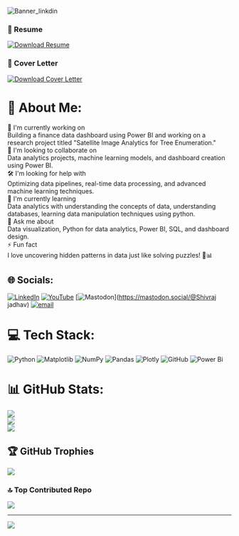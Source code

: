 ![Banner_linkdin](https://github.com/user-attachments/assets/309b14cf-5f69-47c1-a893-e0cd6068c1c2)
###  📄 Resume
[![Download Resume](https://img.shields.io/badge/Download-Resume-green?style=for-the-badge)](https://github.com/Shivraj7100/Resume/blob/main/SHIVRAJ_JADHAV_Resume.pdf)
### 📄 Cover Letter

[![Download Cover Letter](https://img.shields.io/badge/Download-Cover%20Letter-blue?style=for-the-badge&logo=adobeacrobatreader)](your-cover-letter.pdf)



# 💫 About Me:
🚀 I'm currently working on<br>Building a finance data dashboard using Power BI and working on a research project titled "Satellite Image Analytics for Tree Enumeration."<br>🤝 I'm looking to collaborate on<br>Data analytics projects, machine learning models, and dashboard creation using Power BI.<br>🛠️ I'm looking for help with<br>Optimizing data pipelines, real-time data processing, and advanced machine learning techniques.<br>🌱 I'm currently learning<br>Data analytics with understanding the concepts of data, understanding databases, learning data manipulation techniques using python.<br>💬 Ask me about<br>Data visualization, Python for data analytics, Power BI, SQL, and dashboard design.<br>⚡ Fun fact<br>I love uncovering hidden patterns in data just like solving puzzles! 🧩📊<br>


## 🌐 Socials:
[![LinkedIn](https://img.shields.io/badge/LinkedIn-%230077B5.svg?logo=linkedin&logoColor=white)](https://linkedin.com/in/https://www.linkedin.com/in/shivraj-jadhav-959292225) [![YouTube](https://img.shields.io/badge/YouTube-%23FF0000.svg?logo=YouTube&logoColor=white)](https://youtube.com/@https://www.youtube.com/@shivtechnicaleducation9038) [![Mastodon](https://img.shields.io/badge/-MASTODON-%232B90D9?logo=mastodon&logoColor=white)](https://mastodon.social/@Shivraj jadhav) [![email](https://img.shields.io/badge/Email-D14836?logo=gmail&logoColor=white)](mailto:shivrajjadhav710@gmail.com) 

# 💻 Tech Stack:
![Python](https://img.shields.io/badge/python-3670A0?style=for-the-badge&logo=python&logoColor=ffdd54) ![Matplotlib](https://img.shields.io/badge/Matplotlib-%23ffffff.svg?style=for-the-badge&logo=Matplotlib&logoColor=black) ![NumPy](https://img.shields.io/badge/numpy-%23013243.svg?style=for-the-badge&logo=numpy&logoColor=white) ![Pandas](https://img.shields.io/badge/pandas-%23150458.svg?style=for-the-badge&logo=pandas&logoColor=white) ![Plotly](https://img.shields.io/badge/Plotly-%233F4F75.svg?style=for-the-badge&logo=plotly&logoColor=white) ![GitHub](https://img.shields.io/badge/github-%23121011.svg?style=for-the-badge&logo=github&logoColor=white) ![Power Bi](https://img.shields.io/badge/power_bi-F2C811?style=for-the-badge&logo=powerbi&logoColor=black)
# 📊 GitHub Stats:
![](https://github-readme-stats.vercel.app/api?username=shivraj7100&theme=blue_navy&hide_border=false&include_all_commits=true&count_private=true)<br/>
![](https://github-readme-streak-stats.herokuapp.com/?user=shivraj7100&theme=blue_navy&hide_border=false)<br/>
![](https://github-readme-stats.vercel.app/api/top-langs/?username=shivraj7100&theme=blue_navy&hide_border=false&include_all_commits=true&count_private=true&layout=compact)

## 🏆 GitHub Trophies
![](https://github-profile-trophy.vercel.app/?username=shivraj7100&theme=radical&no-frame=false&no-bg=true&margin-w=4)

### 🔝 Top Contributed Repo
![](https://github-contributor-stats.vercel.app/api?username=shivraj7100&limit=5&theme=dark&combine_all_yearly_contributions=true)

---
[![](https://visitcount.itsvg.in/api?id=shivraj7100&icon=0&color=0)](https://visitcount.itsvg.in)

<!-- Proudly created with GPRM ( https://gprm.itsvg.in ) -->
